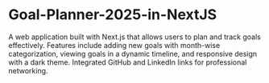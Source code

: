 # Goal-Planner-2025-in-NextJS
A web application built with Next.js that allows users to plan and track goals effectively. Features include adding new goals with month-wise categorization, viewing goals in a dynamic timeline, and responsive design with a dark theme. Integrated GitHub and LinkedIn links for professional networking.
